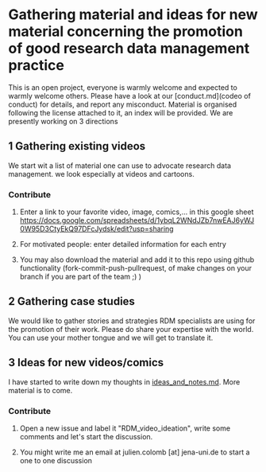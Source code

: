 # Gathering material and ideas for new material concerning the promotion of good research data management practice

This is an open project, everyone is warmly welcome and expected to warmly welcome others. Please have a look at our [conduct.md](codeo of conduct) for details, and report any misconduct. Material is organised following the license attached to it, an index will be provided. We are presently working on 3 directions

## 1 Gathering existing videos

We start wit a list of material one can use to advocate research data management. we look especially at videos and cartoons.


### Contribute

1. Enter a link to your favorite video, image, comics,... in this google sheet
https://docs.google.com/spreadsheets/d/1ybqL2WNdJZb7nwEAJ6yWJ0W95D3CtyEkQ97DFcJydsk/edit?usp=sharing

2. For motivated people: enter detailed information for each entry

3. You may also download the material and add it to this repo using github functionality (fork-commit-push-pullrequest, of make changes on your branch if you are part of the team ;) )

## 2 Gathering case studies

We would like to gather stories and strategies RDM specialists are using for the promotion of their work. Please do share your expertise with the world. You can use your mother tongue and we will get to translate it.



## 3 Ideas for new videos/comics

I have started to write down my thoughts in [ideas_and_notes.md](ideas_and_notes.md). More material is to come.

### Contribute

1. Open a new issue and label it "RDM_video_ideation", write some comments and let's start the discussion.

2. You might write me an email at julien.colomb [at] jena-uni.de to start a one to one discussion
